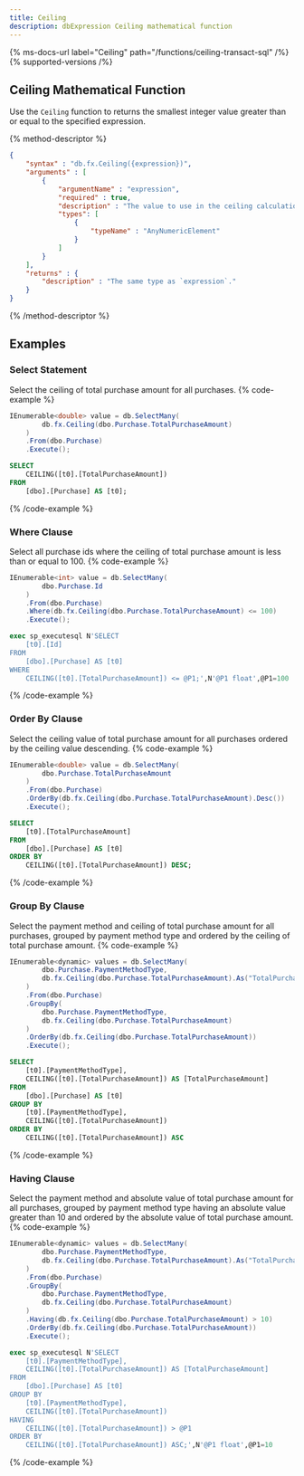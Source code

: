 ```yaml
---
title: Ceiling
description: dbExpression Ceiling mathematical function
---
```


{% ms-docs-url label="Ceiling" path="/functions/ceiling-transact-sql" /%}
{% supported-versions /%}

## Ceiling Mathematical Function

Use the `Ceiling` function to returns the smallest integer value greater than or equal to the specified expression.

{% method-descriptor %}
```json
{
    "syntax" : "db.fx.Ceiling({expression})",
    "arguments" : [
        {
            "argumentName" : "expression",
            "required" : true, 
            "description" : "The value to use in the ceiling calculation.",
            "types": [
                { 
                    "typeName" : "AnyNumericElement"
                }
            ]
        }
    ],
	"returns" : {
		"description" : "The same type as `expression`."
	}
}
```
{% /method-descriptor %}

## Examples
### Select Statement
Select the ceiling of total purchase amount for all purchases.
{% code-example %}
```csharp
IEnumerable<double> value = db.SelectMany(
        db.fx.Ceiling(dbo.Purchase.TotalPurchaseAmount)
    )
    .From(dbo.Purchase)
    .Execute();
```
```sql
SELECT
    CEILING([t0].[TotalPurchaseAmount])
FROM
    [dbo].[Purchase] AS [t0];
```
{% /code-example %}

### Where Clause
Select all purchase ids where the ceiling of total purchase amount is less than or equal to 100.
{% code-example %}
```csharp
IEnumerable<int> value = db.SelectMany(
        dbo.Purchase.Id
    )
    .From(dbo.Purchase)
    .Where(db.fx.Ceiling(dbo.Purchase.TotalPurchaseAmount) <= 100)
    .Execute();
```
```sql
exec sp_executesql N'SELECT
    [t0].[Id]
FROM
    [dbo].[Purchase] AS [t0]
WHERE
    CEILING([t0].[TotalPurchaseAmount]) <= @P1;',N'@P1 float',@P1=100
```
{% /code-example %}

### Order By Clause
Select the ceiling value of total purchase amount for all purchases ordered by the ceiling value descending.
{% code-example %}
```csharp
IEnumerable<double> value = db.SelectMany(
        dbo.Purchase.TotalPurchaseAmount
    )
    .From(dbo.Purchase)
    .OrderBy(db.fx.Ceiling(dbo.Purchase.TotalPurchaseAmount).Desc())
    .Execute();
```
```sql
SELECT
    [t0].[TotalPurchaseAmount]
FROM
    [dbo].[Purchase] AS [t0]
ORDER BY
    CEILING([t0].[TotalPurchaseAmount]) DESC;
```
{% /code-example %}

### Group By Clause
Select the payment method and ceiling of total purchase amount for all purchases, grouped by payment method type and ordered by the ceiling of total purchase amount.
{% code-example %}
```csharp
IEnumerable<dynamic> values = db.SelectMany(
        dbo.Purchase.PaymentMethodType,
        db.fx.Ceiling(dbo.Purchase.TotalPurchaseAmount).As("TotalPurchaseAmount")
    )
    .From(dbo.Purchase)
    .GroupBy(
        dbo.Purchase.PaymentMethodType,
        db.fx.Ceiling(dbo.Purchase.TotalPurchaseAmount)
    )
    .OrderBy(db.fx.Ceiling(dbo.Purchase.TotalPurchaseAmount))
    .Execute();
```
```sql
SELECT
    [t0].[PaymentMethodType],
    CEILING([t0].[TotalPurchaseAmount]) AS [TotalPurchaseAmount]
FROM
    [dbo].[Purchase] AS [t0]
GROUP BY
    [t0].[PaymentMethodType],
    CEILING([t0].[TotalPurchaseAmount])
ORDER BY
    CEILING([t0].[TotalPurchaseAmount]) ASC
```
{% /code-example %}

### Having Clause
Select the payment method and absolute value of total purchase amount for all purchases, grouped by payment
method type having an absolute value greater than 10 and ordered by the absolute value of total purchase amount.
{% code-example %}
```csharp
IEnumerable<dynamic> values = db.SelectMany(
        dbo.Purchase.PaymentMethodType,
        db.fx.Ceiling(dbo.Purchase.TotalPurchaseAmount).As("TotalPurchaseAmount")
    )
    .From(dbo.Purchase)
    .GroupBy(
        dbo.Purchase.PaymentMethodType,
        db.fx.Ceiling(dbo.Purchase.TotalPurchaseAmount)
    )
    .Having(db.fx.Ceiling(dbo.Purchase.TotalPurchaseAmount) > 10)
    .OrderBy(db.fx.Ceiling(dbo.Purchase.TotalPurchaseAmount))
    .Execute();
```
```sql
exec sp_executesql N'SELECT
    [t0].[PaymentMethodType],
    CEILING([t0].[TotalPurchaseAmount]) AS [TotalPurchaseAmount]
FROM
    [dbo].[Purchase] AS [t0]
GROUP BY
    [t0].[PaymentMethodType],
    CEILING([t0].[TotalPurchaseAmount])
HAVING
    CEILING([t0].[TotalPurchaseAmount]) > @P1
ORDER BY
    CEILING([t0].[TotalPurchaseAmount]) ASC;',N'@P1 float',@P1=10
```
{% /code-example %}